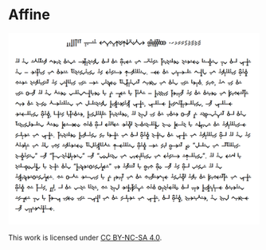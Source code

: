 # Affine

<img alt="type specimen" src="specimen.png" width="576">

This work is licensed under [CC BY-NC-SA 4.0].

[CC BY-NC-SA 4.0]: https://creativecommons.org/licenses/by-nc-sa/4.0/
